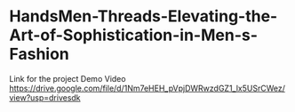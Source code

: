 # HandsMen-Threads-Elevating-the-Art-of-Sophistication-in-Men-s-Fashion
Link for the project Demo Video
https://drive.google.com/file/d/1Nm7eHEH_pVpjDWRwzdGZ1_lx5USrCWez/view?usp=drivesdk
